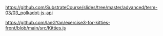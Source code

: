 https://github.com/SubstrateCourse/slides/tree/master/advanced/term-03/03_polkadot-js-api

https://github.com/IanGYan/exercise3-for-kitties-front/blob/main/src/Kitties.js
